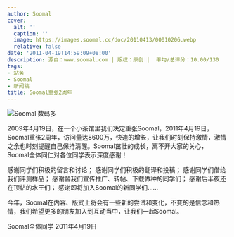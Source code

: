 ```yaml
---
author: Soomal
cover:
  alt: ''
  caption: ''
  image: https://images.soomal.cc/doc/20110413/00010206.webp
  relative: false
date: '2011-04-19T14:59:09+08:00'
description: 源自：www.soomal.com | 版权：原创 |  平均/总评分：10.00/130
tags:
- 站务
- Soomal
- 新闻稿
title: Soomal重张2周年
---
```


![Soomal 数码多](https://images.soomal.cc/doc/20110413/00010206.webp)



2009年4月19日，在一个小茶馆里我们决定重张Soomal，2011年4月19日，Soomal重张2周年，访问量达8600万，快速的增长，让我们时刻保持激情，激情之余也时刻提醒自己保持清醒。Soomal茁壮的成长，离不开大家的关心，Soomal全体同仁对各位同学表示深度感谢！



感谢同学们积极的留言和讨论；
感谢同学们积极的翻译和投稿；
感谢同学们借给我们评测样品；
感谢替我们宣传推广、转帖、下载做种的同学们；
感谢后半夜还在顶帖的水王们；
感谢即将加入Soomal的新同学们……



今年，Soomal在内容、版式上将会有一些新的尝试和变化，不变的是信念和热情，我们希望更多的朋友加入到互动当中，让我们一起Soomal。



Soomal全体同学
  2011年4月19日